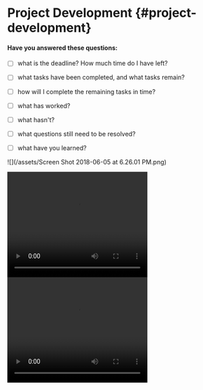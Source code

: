 # Project Development {#project-development}

#### Have you answered these questions:

* [ ] what is the deadline? How much time do I have left?

* [ ] what tasks have been completed, and what tasks remain?

* [ ] how will I complete the remaining tasks in time?

* [ ] what has worked?

* [ ] what hasn't?

* [ ] what questions still need to be resolved?

* [ ] what have you learned?

![](/assets/Screen Shot 2018-06-05 at 6.26.01 PM.png)

<video width="320" height="240" controls="controls">
  <source type="video/mp4" src="assets/tanap plane cut and close encoded.mp4"></source>
</video>

<video width="320" height="240" controls="controls">
  <source type="video/mp4" src="assets/tanap remodel encoded.mp4"></source>
</video>